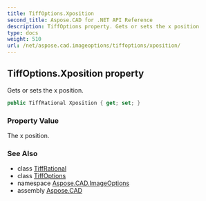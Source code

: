 ```yaml
---
title: TiffOptions.Xposition
second_title: Aspose.CAD for .NET API Reference
description: TiffOptions property. Gets or sets the x position
type: docs
weight: 510
url: /net/aspose.cad.imageoptions/tiffoptions/xposition/
---
```

## TiffOptions.Xposition property

Gets or sets the x position.

```csharp
public TiffRational Xposition { get; set; }
```

### Property Value

The x position.

### See Also

* class [TiffRational](../../../aspose.cad.fileformats.tiff/tiffrational/)
* class [TiffOptions](../)
* namespace [Aspose.CAD.ImageOptions](../../tiffoptions/)
* assembly [Aspose.CAD](../../../)


